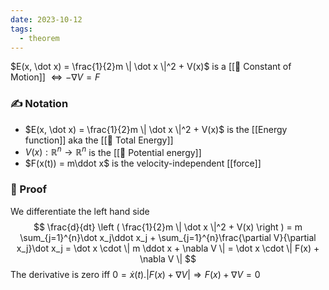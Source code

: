 ```yaml
---
date: 2023-10-12
tags:
  - theorem
---
```

$E(x, \dot x) = \frac{1}{2}m \| \dot x \|^2 + V(x)$ is a [[📘 Constant of Motion]] $\Leftrightarrow - \nabla V = F$
### ✍️ Notation
- $E(x, \dot x) = \frac{1}{2}m \| \dot x \|^2 + V(x)$ is the [[Energy function]] aka the [[📘 Total Energy]]
- $V(x) : \mathbb{R}^n \rightarrow \mathbb{R}^n$ is the [[📘 Potential energy]]
- $F(x(t)) = m\ddot x$ is the velocity-independent [[force]]
### 🧠 Proof
We differentiate the left hand side
$$ \frac{d}{dt} \left ( \frac{1}{2}m \| \dot x \|^2 + V(x) \right ) = m \sum_{j=1}^{n}\dot x_j\ddot x_j + \sum_{j=1}^{n}\frac{\partial V}{\partial x_j}\dot x_j = \dot x \cdot \| m \ddot x + \nabla V \| = \dot x \cdot \| F(x) + \nabla V \| $$
The derivative is zero iff $0=\dot x(t) . | F(x) + \nabla V | \Rightarrow F(x) + \nabla V = 0$   